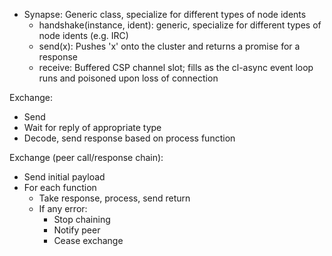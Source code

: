 - Synapse: Generic class, specialize for different types of node idents
  - handshake(instance, ident): generic, specialize for different types of node idents (e.g. IRC)
  - send(x): Pushes 'x' onto the cluster and returns a promise for a response
  - receive: Buffered CSP channel slot; fills as the cl-async event loop runs and poisoned upon loss of connection

Exchange:
- Send
- Wait for reply of appropriate type
- Decode, send response based on process function

Exchange (peer call/response chain):
- Send initial payload
- For each function
  - Take response, process, send return
  - If any error:
    - Stop chaining
	- Notify peer
	- Cease exchange
